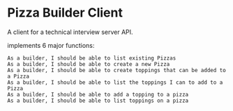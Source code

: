 Pizza Builder Client
====================

A client for a technical interview server API.

implements 6 major functions:

    As a builder, I should be able to list existing Pizzas
    As a builder, I should be able to create a new Pizza
    As a builder, I should be able to create toppings that can be added to a Pizza
    As a builder, I should be able to list the toppings I can to add to a Pizza
    As a builder, I should be able to add a topping to a pizza
    As a builder, I should be able to list toppings on a pizza
